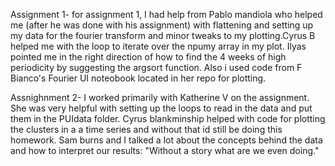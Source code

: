 Assignment 1- for assignment 1, I had help from Pablo mandiola who helped me (after he was done with his assignment) with flattening and setting up my data for the fourier transform and  minor tweaks to my plotting.Cyrus B helped me with the loop to iterate over the npumy array in my plot. Ilyas pointed me in the right direction of how to find the 4 weeks of high periodicity by suggesting the argsort function.  Also i used code from F Bianco's Fourier UI noteobook located in her repo for plotting.


Assnighnment 2- I worked primarily with Katherine V on the assignment. She was very helpful with setting up the loops to read in the data and put them in the PUIdata folder.
Cyrus blankminship helped with code for plotting the clusters in a a time series and without that id still be doing this homework. 
Sam burns and I talked a lot about the concepts behind the data and how to interpret our results: "Without a story what are we even doing."
